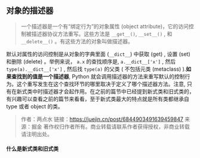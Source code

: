 ## 对象的描述器

> 一个描述器是一个有“绑定行为”的对象属性 (object attribute)，它的访问控制被描述器协议方法重写。这些方法是 `__get__()`, `__set__()` , 和 `__delete__()` 。有这些方法的对象叫做描述器。

默认对属性的访问控制是从对象的字典里面 (`__dict__`) 中获取 (get) , 设置 (set) 和删除 (delete) 。举例来说， `a.x` 的查找顺序是, `a.__dict__['x']` , 然后 `type(a).__dict__['x']` , 然后找 `type(a)` 的父类 ( 不包括元类 (metaclass) ).**如果查找到的值是一个描述器**, Python 就会调用描述器的方法来重写默认的控制行为。这个重写发生在这个查找环节的哪里取决于定义了哪个描述器方法。注意, 只有在新式类中时描述器才会起作用。在之前的篇节中已经提到新式类和旧式类的，有兴趣可以查看之前的篇节来看看，至于新式类最大的特点就是所有类都继承自 type 或者 object 的类。

> 作者：两点水
> 链接：https://juejin.cn/post/6844903491639459847
> 来源：掘金
> 著作权归作者所有。商业转载请联系作者获得授权，非商业转载请注明出处。

#### 什么是新式类和旧式类

